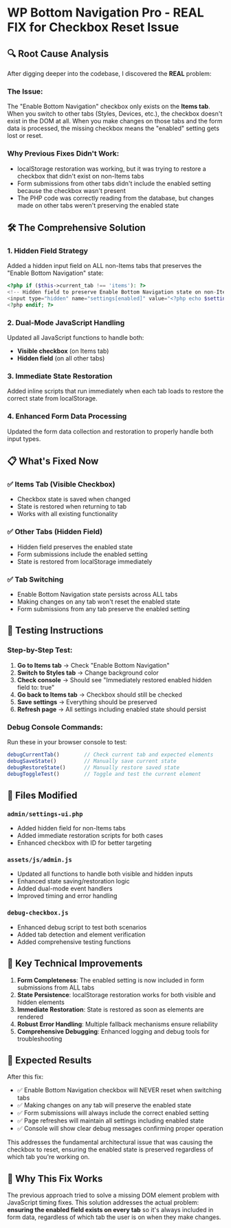 # WP Bottom Navigation Pro - REAL FIX for Checkbox Reset Issue

## 🔍 **Root Cause Analysis**

After digging deeper into the codebase, I discovered the **REAL** problem:

### The Issue:
The "Enable Bottom Navigation" checkbox only exists on the **Items tab**. When you switch to other tabs (Styles, Devices, etc.), the checkbox doesn't exist in the DOM at all. When you make changes on those tabs and the form data is processed, the missing checkbox means the "enabled" setting gets lost or reset.

### Why Previous Fixes Didn't Work:
- localStorage restoration was working, but it was trying to restore a checkbox that didn't exist on non-Items tabs
- Form submissions from other tabs didn't include the enabled setting because the checkbox wasn't present
- The PHP code was correctly reading from the database, but changes made on other tabs weren't preserving the enabled state

## 🛠️ **The Comprehensive Solution**

### 1. **Hidden Field Strategy**
Added a hidden input field on ALL non-Items tabs that preserves the "Enable Bottom Navigation" state:

```php
<?php if ($this->current_tab !== 'items'): ?>
<!-- Hidden field to preserve Enable Bottom Navigation state on non-Items tabs -->
<input type="hidden" name="settings[enabled]" value="<?php echo $settings['enabled'] ? '1' : '0'; ?>" id="wpbnp-enabled-hidden">
<?php endif; ?>
```

### 2. **Dual-Mode JavaScript Handling**
Updated all JavaScript functions to handle both:
- **Visible checkbox** (on Items tab)  
- **Hidden field** (on all other tabs)

### 3. **Immediate State Restoration**
Added inline scripts that run immediately when each tab loads to restore the correct state from localStorage.

### 4. **Enhanced Form Data Processing**
Updated the form data collection and restoration to properly handle both input types.

## 📋 **What's Fixed Now**

### ✅ **Items Tab (Visible Checkbox)**
- Checkbox state is saved when changed
- State is restored when returning to tab
- Works with all existing functionality

### ✅ **Other Tabs (Hidden Field)**  
- Hidden field preserves the enabled state
- Form submissions include the enabled setting
- State is restored from localStorage immediately

### ✅ **Tab Switching**
- Enable Bottom Navigation state persists across ALL tabs
- Making changes on any tab won't reset the enabled state
- Form submissions from any tab preserve the enabled setting

## 🧪 **Testing Instructions**

### Step-by-Step Test:
1. **Go to Items tab** → Check "Enable Bottom Navigation"
2. **Switch to Styles tab** → Change background color
3. **Check console** → Should see "Immediately restored enabled hidden field to: true"
4. **Go back to Items tab** → Checkbox should still be checked
5. **Save settings** → Everything should be preserved
6. **Refresh page** → All settings including enabled state should persist

### Debug Console Commands:
Run these in your browser console to test:
```javascript
debugCurrentTab()        // Check current tab and expected elements
debugSaveState()         // Manually save current state  
debugRestoreState()      // Manually restore saved state
debugToggleTest()        // Toggle and test the current element
```

## 📁 **Files Modified**

### `admin/settings-ui.php`
- Added hidden field for non-Items tabs
- Added immediate restoration scripts for both cases
- Enhanced checkbox with ID for better targeting

### `assets/js/admin.js`
- Updated all functions to handle both visible and hidden inputs
- Enhanced state saving/restoration logic
- Added dual-mode event handlers
- Improved timing and error handling

### `debug-checkbox.js`
- Enhanced debug script to test both scenarios
- Added tab detection and element verification
- Added comprehensive testing functions

## 🎯 **Key Technical Improvements**

1. **Form Completeness**: The enabled setting is now included in form submissions from ALL tabs
2. **State Persistence**: localStorage restoration works for both visible and hidden elements  
3. **Immediate Restoration**: State is restored as soon as elements are rendered
4. **Robust Error Handling**: Multiple fallback mechanisms ensure reliability
5. **Comprehensive Debugging**: Enhanced logging and debug tools for troubleshooting

## 🚀 **Expected Results**

After this fix:
- ✅ Enable Bottom Navigation checkbox will NEVER reset when switching tabs
- ✅ Making changes on any tab will preserve the enabled state
- ✅ Form submissions will always include the correct enabled setting
- ✅ Page refreshes will maintain all settings including enabled state
- ✅ Console will show clear debug messages confirming proper operation

This addresses the fundamental architectural issue that was causing the checkbox to reset, ensuring the enabled state is preserved regardless of which tab you're working on.

## 🔧 **Why This Fix Works**

The previous approach tried to solve a missing DOM element problem with JavaScript timing fixes. This solution addresses the actual problem: **ensuring the enabled field exists on every tab** so it's always included in form data, regardless of which tab the user is on when they make changes.